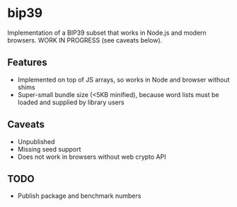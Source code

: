 # bip39

Implementation of a BIP39 subset that works in Node.js and modern browsers. WORK IN PROGRESS (see caveats below).

## Features

* Implemented on top of JS arrays, so works in Node and browser without shims
* Super-small bundle size (<5KB minified), because word lists must be loaded and supplied by library users

## Caveats

* Unpublished
* Missing seed support
* Does not work in browsers without web crypto API

## TODO

* Publish package and benchmark numbers
